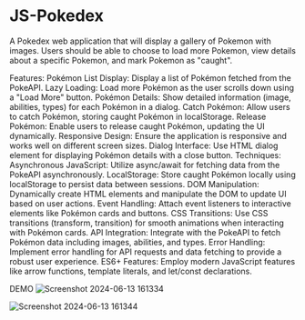 # JS-Pokedex
A Pokedex web application that will display a gallery of Pokemon with images. Users should be able to choose to load more Pokemon, view details about a specific Pokemon, and mark Pokemon as "caught".

Features:
Pokémon List Display: Display a list of Pokémon fetched from the PokeAPI.
Lazy Loading: Load more Pokémon as the user scrolls down using a "Load More" button.
Pokémon Details: Show detailed information (image, abilities, types) for each Pokémon in a dialog.
Catch Pokémon: Allow users to catch Pokémon, storing caught Pokémon in localStorage.
Release Pokémon: Enable users to release caught Pokémon, updating the UI dynamically.
Responsive Design: Ensure the application is responsive and works well on different screen sizes.
Dialog Interface: Use HTML dialog element for displaying Pokémon details with a close button.
Techniques:
Asynchronous JavaScript: Utilize async/await for fetching data from the PokeAPI asynchronously.
LocalStorage: Store caught Pokémon locally using localStorage to persist data between sessions.
DOM Manipulation: Dynamically create HTML elements and manipulate the DOM to update UI based on user actions.
Event Handling: Attach event listeners to interactive elements like Pokémon cards and buttons.
CSS Transitions: Use CSS transitions (transform, transition) for smooth animations when interacting with Pokémon cards.
API Integration: Integrate with the PokeAPI to fetch Pokémon data including images, abilities, and types.
Error Handling: Implement error handling for API requests and data fetching to provide a robust user experience.
ES6+ Features: Employ modern JavaScript features like arrow functions, template literals, and let/const declarations.

DEMO 
![Screenshot 2024-06-13 161334](https://github.com/arkh99/JS-Pokedex/assets/124736009/f70fc2ef-a533-4f9a-9a97-c90ddd2e1d41)

![Screenshot 2024-06-13 161344](https://github.com/arkh99/JS-Pokedex/assets/124736009/d3bc9486-659d-473c-85a1-1ea21c891c06)
